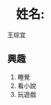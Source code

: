 
<p></p>
<h1>
    姓名:
</h1>
<dl>王琮宜</dl>
<h2>興趣</h2>
<ol>
<li>睡覺</li>
<li>看小說</li>
<li>玩遊戲</li>
</ol>
